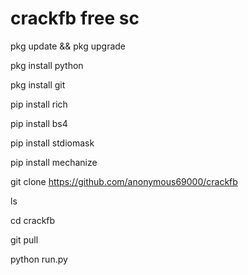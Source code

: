 # crackfb free sc

pkg update && pkg upgrade

pkg install python

pkg install git

pip install rich

pip install bs4

pip install stdiomask

pip install mechanize

git clone https://github.com/anonymous69000/crackfb

ls

cd crackfb

git pull

python run.py

